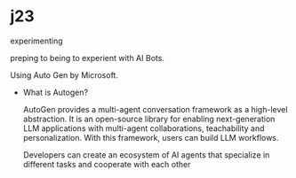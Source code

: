 # j23
experimenting

preping to being to experient with AI Bots.

Using Auto Gen by Microsoft.

* What is Autogen?  

    AutoGen provides a multi-agent conversation framework as a high-level abstraction. It is an open-source library for enabling next-generation LLM applications with multi-agent collaborations, teachability and personalization. With this framework, users can build LLM workflows.


    Developers can create an ecosystem of AI agents that specialize in different tasks and cooperate with each other